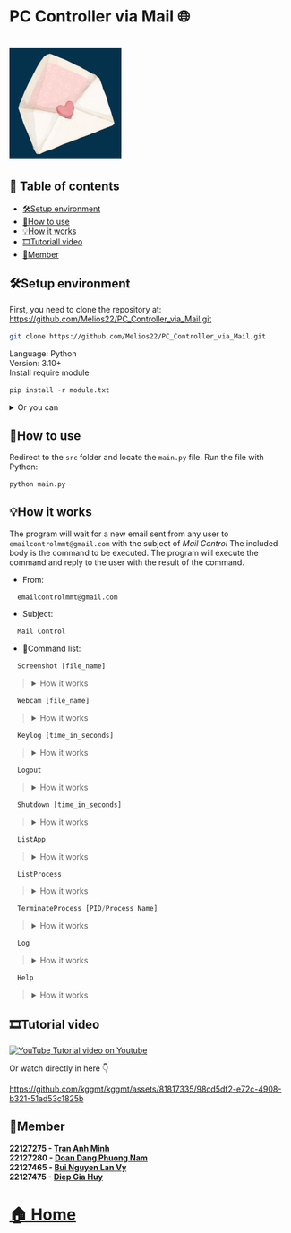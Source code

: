 # PC Controller via Mail 🌐
<h1 align="left">
  <img src="src/assets/icon4.png" alt="icon" width="200"></img>
</h1>


## 📖 Table of contents 
- [🛠️Setup environment](#%EF%B8%8Fsetup-environment)
- [🤔How to use](#How-to-use)
- [💡How it works](#How-it-works)
- [🎞️Tutoriall video](#%EF%B8%8Ftutorial-video)
- [🏅Member](#Member)

## 🛠️Setup environment

First, you need to clone the repository at: https://github.com/Melios22/PC_Controller_via_Mail.git

```bash
git clone https://github.com/Melios22/PC_Controller_via_Mail.git
```

Language: Python \
Version: 3.10+ \
Install require module
```python
pip install -r module.txt
```

<details>
  <summary>Or you can</summary>
  
```python
pip install opencv-python pillow pynput customtkinter
```
</details>

## 🤔How to use
Redirect to the `src` folder and locate the `main.py` file. Run the file with Python:
```python
python main.py
```

## 💡How it works
The program will wait for a new email sent from any user to `emailcontrolmmt@gmail.com` with the subject of *Mail Control*
The included body is the command to be executed. The program will execute the command and reply to the user with the result of the command.
- From:  
```bash
  emailcontrolmmt@gmail.com
```
- Subject: 
```bash
  Mail Control
```
- 📝Command list: 
```python
  Screenshot [file_name]
```
> <details>
>  <summary>How it works</summary>
>
>Take the picture of your screen and save it into file_name.png. \
>**Path**: “Files\Pictures\file_name.png” \
>**Default file_name**: “a.png” 
></details>


```python
  Webcam [file_name]
```
> <details>
>  <summary>How it works</summary>
>
>Take a picture from your webcam and save it in file_name.png. \
>**Path**: “Files\Pictures\file_name.png. \
>**Default file_name**: “b.png”
></details>


```python
  Keylog [time_in_seconds]
```
> <details>
>  <summary>How it works</summary>
>
>When recive mail the app will wating time in seconds and capture all keys from your keyboard. \
>**Path**: “Files\Keylog.txt”  \
>**Default time in seconds**: 5s
></details>


```python
  Logout
```
> <details>
>  <summary>How it works</summary>
>Logout account in your computer.
></details>


```python
  Shutdown [time_in_seconds]
```
> <details>
>  <summary>How it works</summary>
>  
>Shutdown your computer after time in seconds.  \
>**Default time in seconds**: 1 second
></details>


```python
  ListApp
```
> <details>
>  <summary>How it works</summary>
>  
>Take all your running app and write it into Applications.txt.  \
>**Path**: “File\Applications.txt”  
></details>

```python
  ListProcess
```
> <details>
>  <summary>How it works</summary>
>  
>Take all of your running app and write it to Processes.txt.  \
>**Path**: “Files\Processes.txt”
></details>

```python
  TerminateProcess [PID/Process_Name]
```
> <details>
>  <summary>How it works</summary>
>  
>Terminate a process using PID or Process Name.  \
>Must pass PID/Process Name  \
>**Error handling**  
> -	**Missing agrument**: “ERROR: Terminate process command misses an argument.”  \
> -	**Cannot be terminated**: “ERROR: The process with PID/Process Name could not be terminated.”  \
> -	**Not found process**: “ERROR: The process PID/Process Name not found.”
></details>

```python
  Log
```
> <details>
>  <summary>How it works</summary>
>  
>Record all mails sent to Server.  \
>**Format**:  \
>----------------------------------------  \
>**Time**:		DD MMM YYY HH:MM:SS  \
>**From**:		sender email  \
>**Content**:            all commands in mail  \
>**Reply**:  \
>**Attachment**:	Path  \
>----------------------------------------  \
>**Path**: “Files\mail.log”
></details>

```python
  Help
```
> <details>
>  <summary>How it works</summary>
>  
>List of all commands. If server recive any command not in help it will replaced by help  \
>**Path**: “Files\help.txt”
></details>

## 🎞️Tutorial video
[ ![YouTube](https://cdn.emojidex.com/emoji/mdpi/YouTube.png "YouTube") Tutorial video on Youtube](https://www.youtube.com/watch?v=Doc2UtP7quE)

Or watch directly in here 👇

  https://github.com/kggmt/kggmt/assets/81817335/98cd5df2-e72c-4908-b321-51ad53c1825b  




## 🏅Member
**22127275 - [Tran Anh Minh](https://github.com/Melios22)** \
**22127280 - [Doan Dang Phuong Nam](https://github.com/Namronaldo08102004)** \
**22127465 - [Bui Nguyen Lan Vy](https://github.com/buinguyenlanvy)** \
**22127475 - [Diep Gia Huy](https://github.com/kggmt)** 

# [🏠 Home](#PC-Controller-via-Mail-)
